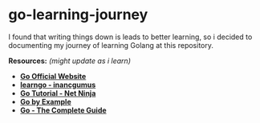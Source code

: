 # go-learning-journey

I found that writing things down is leads to better learning, so i decided to documenting my journey of learning Golang at this repository.

**Resources:** _(might update as i learn)_

- **[Go Official Website](https://go.dev/)**
- **[learngo - inancgumus](https://github.com/inancgumus/learngo)**
- **[Go Tutorial - Net Ninja](https://www.youtube.com/watch?v=etSN4X_fCnM&list=PL4cUxeGkcC9gC88BEo9czgyS72A3doDeM)**
- **[Go by Example](https://gobyexample.com/)**
- **[Go - The Complete Guide](https://www.udemy.com/course/go-the-complete-guide)**
